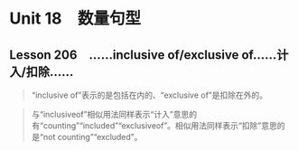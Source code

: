 ﻿ # Unit 18　数量句型
 ## Lesson 206　……inclusive of/exclusive of……计入/扣除……
 
> “inclusive of”表示的是包括在内的、“exclusive of”是扣除在外的。

> 与“inclusiveof”相似用法同样表示“计入”意思的有“counting”“included”“exclusiveof”。相似用法同样表示“扣除”意思的是“not counting”“excluded”。


 